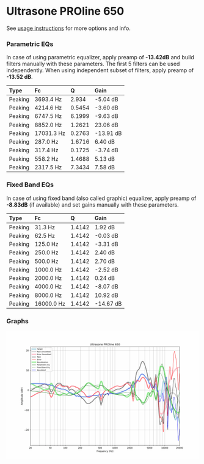 # Ultrasone PROline 650
See [usage instructions](https://github.com/jaakkopasanen/AutoEq#usage) for more options and info.

### Parametric EQs
In case of using parametric equalizer, apply preamp of **-13.42dB** and build filters manually
with these parameters. The first 5 filters can be used independently.
When using independent subset of filters, apply preamp of **-13.52 dB**.

| Type    | Fc         |      Q | Gain      |
|:--------|:-----------|:-------|:----------|
| Peaking | 3693.4 Hz  | 2.934  | -5.04 dB  |
| Peaking | 4214.6 Hz  | 0.5454 | -3.60 dB  |
| Peaking | 6747.5 Hz  | 6.1999 | -9.63 dB  |
| Peaking | 8852.0 Hz  | 1.2621 | 23.06 dB  |
| Peaking | 17031.3 Hz | 0.2763 | -13.91 dB |
| Peaking | 287.0 Hz   | 1.6716 | 6.40 dB   |
| Peaking | 317.4 Hz   | 0.1725 | -3.74 dB  |
| Peaking | 558.2 Hz   | 1.4688 | 5.13 dB   |
| Peaking | 2317.5 Hz  | 7.3434 | 7.58 dB   |

### Fixed Band EQs
In case of using fixed band (also called graphic) equalizer, apply preamp of **-8.83dB**
(if available) and set gains manually with these parameters.

| Type    | Fc         |      Q | Gain      |
|:--------|:-----------|:-------|:----------|
| Peaking | 31.3 Hz    | 1.4142 | 1.92 dB   |
| Peaking | 62.5 Hz    | 1.4142 | -0.03 dB  |
| Peaking | 125.0 Hz   | 1.4142 | -3.31 dB  |
| Peaking | 250.0 Hz   | 1.4142 | 2.40 dB   |
| Peaking | 500.0 Hz   | 1.4142 | 2.70 dB   |
| Peaking | 1000.0 Hz  | 1.4142 | -2.52 dB  |
| Peaking | 2000.0 Hz  | 1.4142 | 0.24 dB   |
| Peaking | 4000.0 Hz  | 1.4142 | -8.07 dB  |
| Peaking | 8000.0 Hz  | 1.4142 | 10.92 dB  |
| Peaking | 16000.0 Hz | 1.4142 | -14.67 dB |

### Graphs
![](./Ultrasone%20PROline%20650.png)